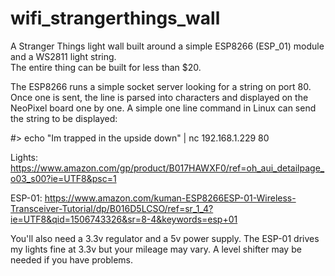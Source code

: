 # wifi_strangerthings_wall
A Stranger Things light wall built around a simple ESP8266 (ESP_01) module and a WS2811 light string.  
The entire thing can be built for less than $20.

The ESP8266 runs a simple socket server looking for a string on port 80.  Once one is sent, the line is parsed
into characters and displayed on the NeoPixel board one by one.  A simple one line command in Linux can send
the string to be displayed:

#> echo "Im trapped in the upside down" | nc 192.168.1.229 80

Lights:
https://www.amazon.com/gp/product/B017HAWXF0/ref=oh_aui_detailpage_o03_s00?ie=UTF8&psc=1

ESP-01:
https://www.amazon.com/kuman-ESP8266ESP-01-Wireless-Transceiver-Tutorial/dp/B016D5LCSO/ref=sr_1_4?ie=UTF8&qid=1506743326&sr=8-4&keywords=esp+01

You'll also need a 3.3v regulator and a 5v power supply.  The ESP-01 drives my lights fine at 3.3v but your
mileage may vary.  A level shifter may be needed if you have problems.
